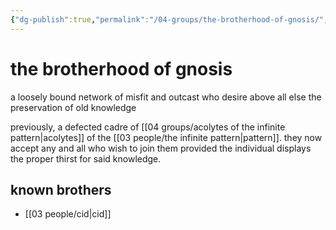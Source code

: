 ```yaml
---
{"dg-publish":true,"permalink":"/04-groups/the-brotherhood-of-gnosis/","created":"2024-10-25T11:59:50.077-05:00","updated":"2024-10-25T12:42:24.739-05:00"}
---
```


# the brotherhood of gnosis

a loosely bound network of misfit and outcast who desire above all else the preservation of old knowledge

previously, a defected cadre of [[04 groups/acolytes of the infinite pattern\|acolytes]] of the [[03 people/the infinite pattern\|pattern]]. they now accept any and all who wish to join them provided the individual displays the proper thirst for said knowledge.

## known brothers
- [[03 people/cid\|cid]]